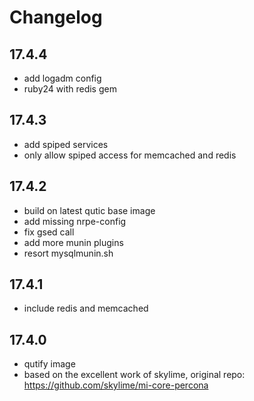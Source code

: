# Changelog

## 17.4.4

* add logadm config
* ruby24 with redis gem

## 17.4.3

* add spiped services
* only allow spiped access for memcached and redis

## 17.4.2

* build on latest qutic base image
* add missing nrpe-config
* fix gsed call
* add more munin plugins
* resort mysqlmunin.sh

## 17.4.1

* include redis and memcached

## 17.4.0

* qutify image
* based on the excellent work of skylime, original repo: https://github.com/skylime/mi-core-percona
